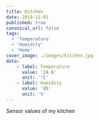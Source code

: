 ```yaml
---
title: Kitchen
date: 2019-11-01
published: true
canonical_url: false
tags: 
  - 'Temperature' 
  - 'Humidity'
  - 'Home'
cover_image: ./images/kitchen.jpg
data:
    - label: Temperature
      value: '24.6'
      unit: '°C'
    - label: Humidity
      value: '45'
      unit: '%'
---
```

Sensor values of my kitchen